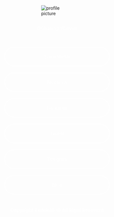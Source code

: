 <!DOCTYPE HTML>
<html lang="id">
    <meta charset="utf-8">
    <meta name="viewport" content="width=device-width, initial-scale=2.0">
    <title>SocialMedia | @GhalangWahyuu</title>
    <style>
 .img {
       border-radius: 50%;
    }
    .profile-picture {
             display: block;
             margin-left: auto;
             margin-right: auto;
             margin-top: 10%;
             height: auto;
             max-width: 100px;
    }
    .profile-name {
             color: white;
             text-align: center;
             padding: 30px;
    }
    .link-button{
     text-align: center;
     margin-top: 20px;
     padding: 20px;
     border: 1px solid white;
     border-width: 2px;
     width: 290px;
     display: block;
     margin-left: auto;
     margin-right: auto;
     border-radius: 40px;
     }
     a{
     text-decoration: none;
     color: white;
     transition: color 1s;
     }
     .bottom-text {
     color: white;
     text-align: center;
     margin-top: 40px;
     font-size: 15px;
     font-weight: bold;
     }
    a:hover {
    color: white;
    background: red;
    }
    </style>
 <!-- Profile picture-->
        <img src="https://1.bp.blogspot.com/-pDoZ7ygeqao/X6YzzCU-2yI/AAAAAAAAABQ/XL7JWQIGoFch41REqTpzPi0YbA4ZY_40QCNcBGAsYHQ/s600/GhalangWahyuuAnm.jpg" alt="profile picture" class="profile-picture">
        <!-- Profile name-->
        <div class="profile-name">@Ghalang-Wahyuu</div>
	<p><a href="https://linktr.ee/GhalangWh.Official" target="_blank" class="link-button">SosialMedia</a></p>
	<p><a href="https://fb.me/GhalangWh.Official" target="_blank" class="link-button">Facebook</a></p>
	<p><a href="https://instagram.com/ghalangwh.official" target="_blank" class="link-button">Instagram</a></p>
	<p><a href="https://twitter.com/GhalangWahyuu" target="_blank" class="link-button">Twitter</a></p>
	<p><a href="https://t.me/GhalangWh_Official" target="_blank" class="link-button">Telegram</a></p>
	<p><a href="https://ghalang-wahyu.blogspot.com" target="_blank" class="link-button">Blog</a></p>
	<p class="bottom-text">Copyright Kodok45 © All Right Reseverd</p>
<!-- Lagu -->
<audio src="https://download1518.mediafire.com/3eub47tyaipg/4u027sb3pudglqz/Past+Live-Kodok45.mp3" autoplay="autoplay"></audio>
</html>
